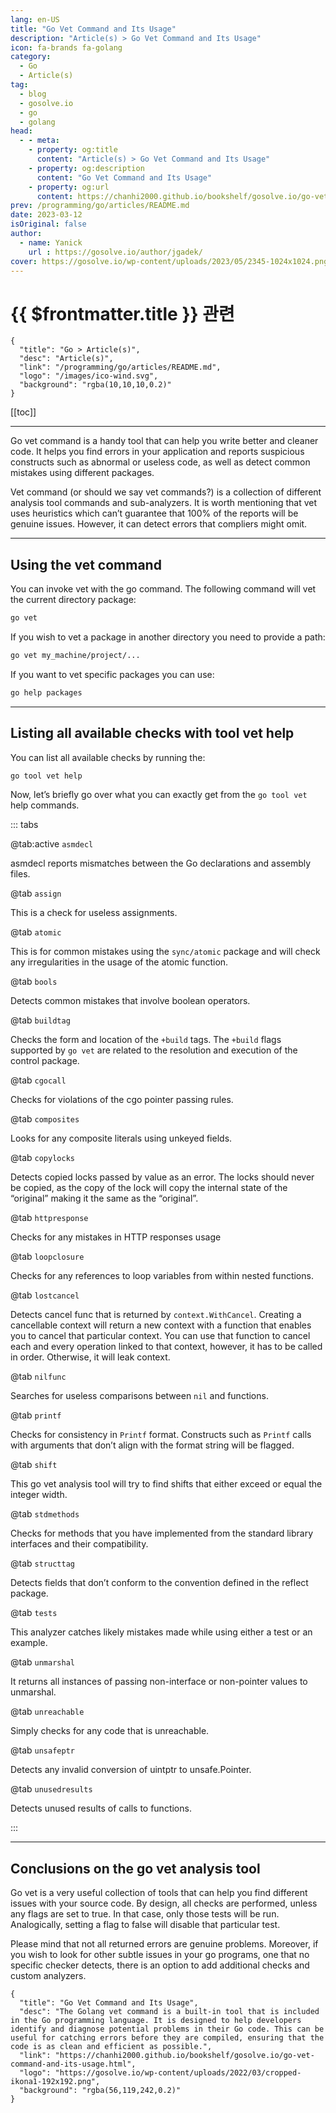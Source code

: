```yaml
---
lang: en-US
title: "Go Vet Command and Its Usage"
description: "Article(s) > Go Vet Command and Its Usage"
icon: fa-brands fa-golang
category:
  - Go
  - Article(s)
tag:
  - blog
  - gosolve.io
  - go
  - golang
head:
  - - meta:
    - property: og:title
      content: "Article(s) > Go Vet Command and Its Usage"
    - property: og:description
      content: "Go Vet Command and Its Usage"
    - property: og:url
      content: https://chanhi2000.github.io/bookshelf/gosolve.io/go-vet-command-and-its-usage.html
prev: /programming/go/articles/README.md
date: 2023-03-12
isOriginal: false
author:
  - name: Yanick
    url : https://gosolve.io/author/jgadek/
cover: https://gosolve.io/wp-content/uploads/2023/05/2345-1024x1024.png
---
```


# {{ $frontmatter.title }} 관련

```component VPCard
{
  "title": "Go > Article(s)",
  "desc": "Article(s)",
  "link": "/programming/go/articles/README.md",
  "logo": "/images/ico-wind.svg",
  "background": "rgba(10,10,10,0.2)"
}
```

[[toc]]

---

<SiteInfo
  name="Go Vet Command and Its Usage"
  desc="The Golang vet command is a built-in tool that is included in the Go programming language. It is designed to help developers identify and diagnose potential problems in their Go code. This can be useful for catching errors before they are compiled, ensuring that the code is as clean and efficient as possible."
  url="https://gosolve.io/go-vet-command-and-its-usage"
  logo="https://gosolve.io/wp-content/uploads/2022/03/cropped-ikona1-192x192.png"
  preview="https://gosolve.io/wp-content/uploads/2023/05/2345-1024x1024.png"/>

Go vet command is a handy tool that can help you write better and cleaner code. It helps you find errors in your application and reports suspicious constructs such as abnormal or useless code, as well as detect common mistakes using different packages.

Vet command (or should we say vet commands?) is a collection of different analysis tool commands and sub-analyzers. It is worth mentioning that vet uses heuristics which can’t guarantee that 100% of the reports will be genuine issues. However, it can detect errors that compliers might omit.

---

## Using the vet command

You can invoke vet with the go command. The following command will vet the current directory package:

```sh
go vet
```

If you wish to vet a package in another directory you need to provide a path:

```sh
go vet my_machine/project/...
```

If you want to vet specific packages you can use:

```sh
go help packages
```

---

## Listing all available checks with tool vet help

You can list all available checks by running the:

```sh
go tool vet help
```

Now, let’s briefly go over what you can exactly get from the `go tool vet` help commands.

::: tabs

@tab:active <code>asmdecl</code>

asmdecl reports mismatches between the Go declarations and assembly files.

@tab <code>assign</code>

This is a check for useless assignments.

@tab <code>atomic</code>

This is for common mistakes using the `sync/atomic` package and will check any irregularities in the usage of the atomic function.

@tab <code>bools</code>

Detects common mistakes that involve boolean operators.

@tab <code>buildtag</code>

Checks the form and location of the `+build` tags. The `+build` flags supported by `go vet` are related to the resolution and execution of the control package.

@tab <code>cgocall</code>

Checks for violations of the cgo pointer passing rules.

@tab <code>composites</code>

Looks for any composite literals using unkeyed fields.

@tab <code>copylocks</code>

Detects copied locks passed by value as an error. The locks should never be copied, as the copy of the lock will copy the internal state of the “original” making it the same as the “original”.

@tab <code>httpresponse</code>

Checks for any mistakes in HTTP responses usage

@tab <code>loopclosure</code>

Checks for any references to loop variables from within nested functions.

@tab <code>lostcancel</code>

Detects cancel func that is returned by `context.WithCancel`. Creating a cancellable context will return a new context with a function that enables you to cancel that particular context. You can use that function to cancel each and every operation linked to that context, however, it has to be called in order. Otherwise, it will leak context.

@tab <code>nilfunc</code>

Searches for useless comparisons between `nil` and functions.

@tab <code>printf</code>

Checks for consistency in `Printf` format. Constructs such as `Printf` calls with arguments that don’t align with the format string will be flagged.

@tab <code>shift</code>

This go vet analysis tool will try to find shifts that either exceed or equal the integer width.

@tab <code>stdmethods</code>

Checks for methods that you have implemented from the standard library interfaces and their compatibility.

@tab <code>structtag</code>

Detects fields that don’t conform to the convention defined in the reflect package.

@tab <code>tests</code>

This analyzer catches likely mistakes made while using either a test or an example.

@tab <code>unmarshal</code>

It returns all instances of passing non-interface or non-pointer values to unmarshal.

@tab <code>unreachable</code>

Simply checks for any code that is unreachable.

@tab <code>unsafeptr</code>

Detects any invalid conversion of uintptr to unsafe.Pointer.

@tab <code>unusedresults</code>

Detects unused results of calls to functions.

:::

---

## Conclusions on the go vet analysis tool

Go vet is a very useful collection of tools that can help you find different issues with your source code. By design, all checks are performed, unless any flags are set to true. In that case, only those tests will be run. Analogically, setting a flag to false will disable that particular test.

Please mind that not all returned errors are genuine problems. Moreover, if you wish to look for other subtle issues in your go programs, one that no specific checker detects, there is an option to add additional checks and custom analyzers.

<!-- TODO: add ARTICLE CARD -->
```component VPCard
{
  "title": "Go Vet Command and Its Usage",
  "desc": "The Golang vet command is a built-in tool that is included in the Go programming language. It is designed to help developers identify and diagnose potential problems in their Go code. This can be useful for catching errors before they are compiled, ensuring that the code is as clean and efficient as possible.",
  "link": "https://chanhi2000.github.io/bookshelf/gosolve.io/go-vet-command-and-its-usage.html",
  "logo": "https://gosolve.io/wp-content/uploads/2022/03/cropped-ikona1-192x192.png",
  "background": "rgba(56,119,242,0.2)"
}
```
